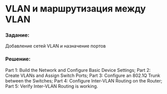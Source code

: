 # VLAN и маршрутизация между VLAN

###  Задание:
Добавление сетей VLAN и назначение портов

###  Решение:
Part 1: Build the Network and Configure Basic Device Settings;
Part 2: Create VLANs and Assign Switch Ports;
Part 3: Configure an 802.1Q Trunk between the Switches;
Part 4: Configure Inter-VLAN Routing on the Router;
Part 5: Verify Inter-VLAN Routing is working.
